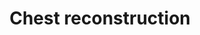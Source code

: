 ---
title: Chest reconstruction
weighting: 5
feature:
  image: /assets/images/articles/surgeons.jpg
  caption: "Faces of surgeons performing surgery"
---